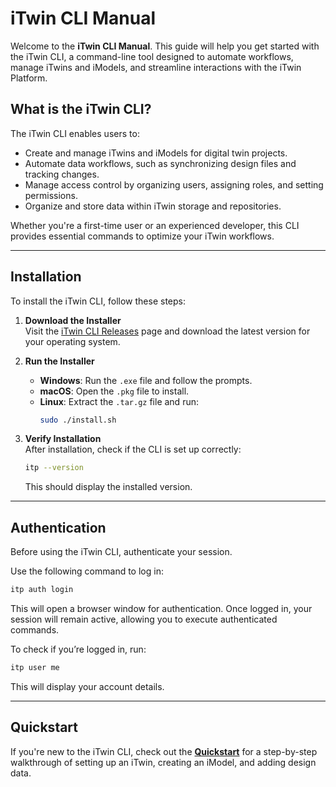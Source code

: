 # iTwin CLI Manual

Welcome to the **iTwin CLI Manual**. This guide will help you get started with the iTwin CLI, a command-line tool designed to automate workflows, manage iTwins and iModels, and streamline interactions with the iTwin Platform.

## What is the iTwin CLI?

The iTwin CLI enables users to:

- Create and manage iTwins and iModels for digital twin projects.
- Automate data workflows, such as synchronizing design files and tracking changes.
- Manage access control by organizing users, assigning roles, and setting permissions.
- Organize and store data within iTwin storage and repositories.

Whether you're a first-time user or an experienced developer, this CLI provides essential commands to optimize your iTwin workflows.

---

## Installation

To install the iTwin CLI, follow these steps:

1. **Download the Installer**  
   Visit the [iTwin CLI Releases](https://github.com/itwin/itwin-cli/releases) page and download the latest version for your operating system.

2. **Run the Installer**  
   - **Windows**: Run the `.exe` file and follow the prompts.  
   - **macOS**: Open the `.pkg` file to install.  
   - **Linux**: Extract the `.tar.gz` file and run:
     ```bash
     sudo ./install.sh
     ```

3. **Verify Installation**  
   After installation, check if the CLI is set up correctly:
   ```bash
   itp --version
   ```
   This should display the installed version.

---

## Authentication

Before using the iTwin CLI, authenticate your session.

Use the following command to log in:
```bash
itp auth login
```

This will open a browser window for authentication. Once logged in, your session will remain active, allowing you to execute authenticated commands.

To check if you’re logged in, run:
```bash
itp user me
```

This will display your account details.

---

## Quickstart

If you're new to the iTwin CLI, check out the **[Quickstart](quickstart.md)** for a step-by-step walkthrough of setting up an iTwin, creating an iModel, and adding design data.
